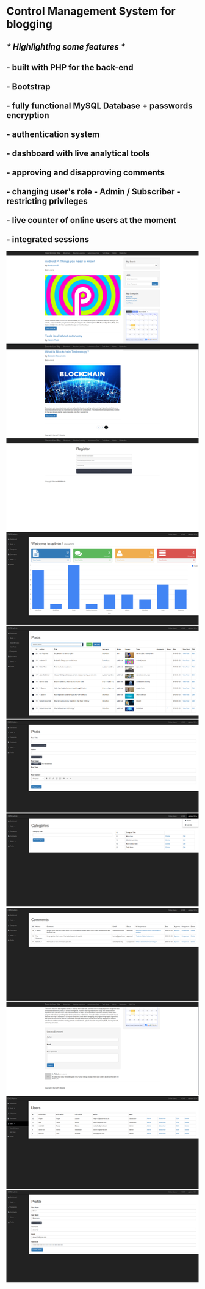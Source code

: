 <h1>Control Management System  for blogging <br> <h2><i>* Highlighting some features *</i></h2></h1><h2> - built with PHP for the back-end <br><br> - Bootstrap <br><br> - fully functional MySQL Database + passwords encryption <br><br> - authentication system <br><br> - dashboard with live analytical tools <br><br> - approving and disapproving comments <br><br> - changing user's role - Admin / Subscriber - restricting privileges <br><br> - live counter of online users at the moment <br><br> - integrated sessions</h2>
<p align="center">
  <img src ="/CMS/screenshots/index1.png" />
  <img src ="/CMS/screenshots/index2.png" />
  <img src ="/CMS/screenshots/registerform.png"/>
  <img src ="/CMS/screenshots/dashboard.png" />
  <img src ="/CMS/screenshots/all_posts.png" />
  <img src ="/CMS/screenshots/createPost.png" />
  <img src ="/CMS/screenshots/categories.png" />
  <img src ="/CMS/screenshots/comments.png" />
  <img src ="/CMS/screenshots/leavingComments.png" />
  <img src ="/CMS/screenshots/allUsers.png" />
  <img src ="/CMS/screenshots/profile.png" />
</p>
